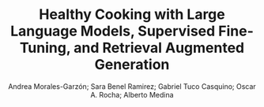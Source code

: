 ---
paperId: 25
author: Andrea Morales-Garzón; Sara Benel Ramirez; Gabriel Tuco Casquino; Oscar A. Rocha; Alberto Medina
publicationauthor: Morales-Garzón, A. et al.
title: Healthy Cooking with Large Language Models, Supervised Fine-Tuning, and Retrieval Augmented Generation
pdf: Andrea_Morales-Garzon.pdf
poster: --
alt: --
type: Poster
topic: NLP Applications
subtopic: Resources and Evaluation
link: https://research.latinxinai.org/papers/naacl/2024/pdf/Andrea_Morales-Garzon.pdf
conference: naacl
year: 2024
tags: naacl-2024-np
location: Mexico City, Mexico
---